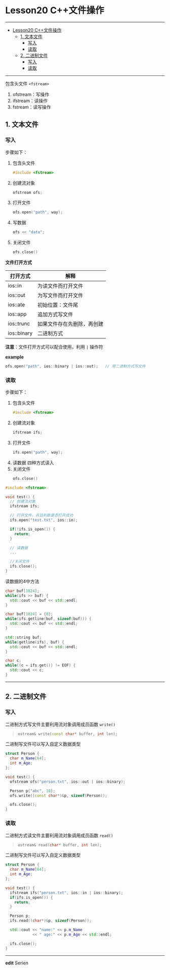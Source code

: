 # Lesson20 C++文件操作

---
- [Lesson20 C++文件操作](#lesson20-c文件操作)
  - [1. 文本文件](#1-文本文件)
    - [写入](#写入)
    - [读取](#读取)
  - [2. 二进制文件](#2-二进制文件)
    - [写入](#写入-1)
    - [读取](#读取-1)

---
包含头文件 `<fstream>`

1. ofstream：写操作
2. ifstream：读操作
3. fstream：读写操作

## 1. 文本文件
### 写入
步骤如下：
1. 包含头文件
   ```cpp
   #include <fstream>
   ```
2. 创建流对象
   ```cpp
   ofstream ofs;
   ```
3. 打开文件
   ```cpp
   ofs.open("path", way);
   ```
4. 写数据
   ```cpp
   ofs << "data";
   ```
5. 关闭文件
   ```cpp
   ofs.close()
   ```

**文件打开方式**

| 打开方式    | 解释                       |
| ----------- | -------------------------- |
| ios::in     | 为读文件而打开文件         |
| ios::out    | 为写文件而打开文件         |
| ios::ate    | 初始位置：文件尾           |
| ios::app    | 追加方式写文件             |
| ios::trunc  | 如果文件存在先删除，再创建 |
| ios::binary | 二进制方式                 |

**注意**：文件打开方式可以配合使用，利用 `|` 操作符

**example**  
```cpp
ofs.open("path", ios::binary | ios::out);   // 用二进制方式写文件
```

### 读取
步骤如下：
1. 包含头文件
   ```cpp
   #include <fstream>
   ```
2. 创建流对象
   ```cpp
   ifstream ifs;
   ```
3. 打开文件
   ```cpp
   ifs.open("path", way);
   ```
4. 读数据
   四种方式读入
5. 关闭文件
   ```cpp
   ofs.close()
   ```

```cpp
#include <fstream>

void test() {
  // 创建流对象
  ifstream ifs;

  // 打开文件，并且判断是否打开成功
  ifs.open("test.txt", ios::in);

  if(!ifs.is_open()) {
    return;
  }

  // 读数据
  ...

  //关闭文件
  ifs.close();
}
```
读数据的4中方法
```cpp
char buf[1024];
while(ifs >> buf) {
  std::cout << buf << std::endl;
}
```
```cpp
char buf[1024] = {0};
while(ifs.getline(buf, sizeof(buf))) {
  std::cout << buf << std::endl;
}
```
```cpp
std::string buf;
while(getline(ifs), buf) {
  std::cout << buf << std::endl;
}
```
```cpp
char c;
while((c = ifs.get()) != EOF) {
  std::cout << c;
}
```

---
## 2. 二进制文件
### 写入
二进制方式写文件主要利用流对象调用成员函数 `write()`
>```cpp
>ostream& write(const char* buffer, int len);
>```

二进制写文件可以写入自定义数据类型
```cpp
struct Person {
  char m_Name[64];
  int m_Age;
};

void test() {
  ofstream ofs("person.txt", ios::out | ios::binary);

  Person p{"abc", 18};
  ofs.write((const char*)&p, sizeof(Person));

  ofs.close();
}
```

### 读取
二进制方式读文件主要利用流对象调用成员函数 `read()`
>```cpp
>ostream& read(char* buffer, int len);
>```

二进制写文件可以写入自定义数据类型
```cpp
struct Person {
  char m_Name[64];
  int m_Age;
};

void test() {
  ifstream ifs("person.txt", ios::in | ios::binary);
  if(ifs.is_open()) {
    return;
  }

  Person p;
  ifs.read((char*)&p, sizeof(Person));

  std::cout << "name:" << p.m_Name 
            << " age:" << p.m_Age << std::endl;

  ifs.close();
}
```

---
**edit** Serien
